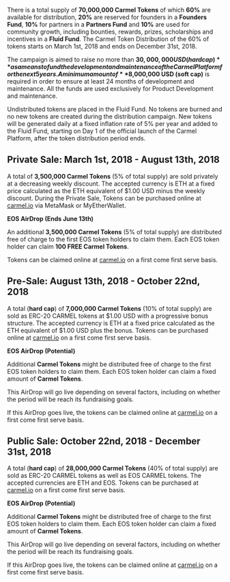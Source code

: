 There is a total supply of **70,000,000 Carmel Tokens** of which **60%** are available for distribution, **20%** are reserved for founders in a **Founders Fund**, **10%** for partners in a **Partners Fund** and **10%** are used for community growth, including bounties, rewards, prizes, scholarships and incentives in a **Fluid Fund**. The Carmel Token Distribution of the 60% of tokens starts on March 1st, 2018 and ends on December 31st, 2018.

The campaign is aimed to raise no more than **$30,000,000 USD (hard cap)** as a means to fund the development and maintenance of the Carmel Platform for the next 5 years. A minimum amount of **$8,000,000 USD (soft cap)** is required in order to ensure at least 24 months of development and maintenance. All the funds are used exclusively for Product Development and maintenance.

Undistributed tokens are placed in the Fluid Fund. No tokens are burned and no new tokens are created during the distribution campaign. New tokens will be generated daily at a fixed inflation rate of 5% per year and added to the Fluid Fund, starting on Day 1 of the official launch of the Carmel Platform, after the token distribution period ends.

## Private Sale: March 1st, 2018 - August 13th, 2018

A total of **3,500,000 Carmel Tokens** (5% of total supply) are sold privately at a decreasing weekly discount. The accepted currency is ETH at a fixed price calculated as the ETH equivalent of $1.00 USD minus the weekly discount. During the Private Sale, Tokens can be purchased online at [carmel.io](https://www/carmel.io/tokens) via MetaMask or MyEtherWallet.

**EOS AirDrop (Ends June 13th)**

An additional **3,500,000 Carmel Tokens** (5% of total supply) are distributed free of charge to the first EOS token holders to claim them. Each EOS token holder can claim **100 FREE Carmel Tokens**.

Tokens can be claimed online at [carmel.io](https://www.carmel.io/tokens) on a first come first serve basis.

## Pre-Sale: August 13th, 2018 - October 22nd, 2018

A total (**hard cap**) of **7,000,000 Carmel Tokens** (10% of total supply) are sold as ERC-20 CARMEL tokens at $1.00 USD with a progressive bonus structure. The accepted currency is ETH at a fixed price calculated as the ETH equivalent of $1.00 USD plus the bonus. Tokens can be purchased online at [carmel.io](https://www.carmel.io/tokens) on a first come first serve basis.

**EOS AirDrop (Potential)**

Additional **Carmel Tokens** might be distributed free of charge to the first EOS token holders to claim them. Each EOS token holder can claim a fixed amount of **Carmel Tokens**.

This AirDrop will go live depending on several factors, including on whether the period will be reach its fundraising goals.

If this AirDrop goes live, the tokens can be claimed online at [carmel.io](https://www.carmel.io/tokens) on a first come first serve basis.

## Public Sale: October 22nd, 2018 - December 31st, 2018

A total (**hard cap**) of **28,000,000 Carmel Tokens** (40% of total supply) are sold as ERC-20 CARMEL tokens as well as EOS CARMEL tokens. The accepted currencies are ETH and EOS. Tokens can be purchased at [carmel.io](https://www.carmel.io/tokens) on a first come first serve basis.

**EOS AirDrop (Potential)**

Additional **Carmel Tokens** might be distributed free of charge to the first EOS token holders to claim them. Each EOS token holder can claim a fixed amount of **Carmel Tokens**.

This AirDrop will go live depending on several factors, including on whether the period will be reach its fundraising goals.

If this AirDrop goes live, the tokens can be claimed online at [carmel.io](https://www.carmel.io/tokens) on a first come first serve basis.

